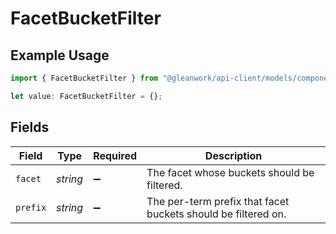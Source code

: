 # FacetBucketFilter

## Example Usage

```typescript
import { FacetBucketFilter } from "@gleanwork/api-client/models/components";

let value: FacetBucketFilter = {};
```

## Fields

| Field                                                         | Type                                                          | Required                                                      | Description                                                   |
| ------------------------------------------------------------- | ------------------------------------------------------------- | ------------------------------------------------------------- | ------------------------------------------------------------- |
| `facet`                                                       | *string*                                                      | :heavy_minus_sign:                                            | The facet whose buckets should be filtered.                   |
| `prefix`                                                      | *string*                                                      | :heavy_minus_sign:                                            | The per-term prefix that facet buckets should be filtered on. |